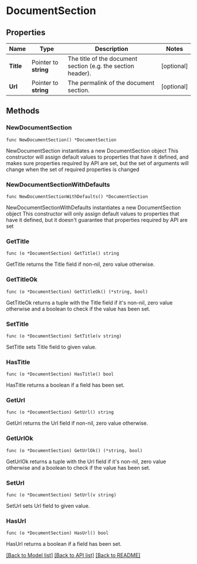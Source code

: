 # DocumentSection

## Properties

Name | Type | Description | Notes
------------ | ------------- | ------------- | -------------
**Title** | Pointer to **string** | The title of the document section (e.g. the section header). | [optional] 
**Url** | Pointer to **string** | The permalink of the document section. | [optional] 

## Methods

### NewDocumentSection

`func NewDocumentSection() *DocumentSection`

NewDocumentSection instantiates a new DocumentSection object
This constructor will assign default values to properties that have it defined,
and makes sure properties required by API are set, but the set of arguments
will change when the set of required properties is changed

### NewDocumentSectionWithDefaults

`func NewDocumentSectionWithDefaults() *DocumentSection`

NewDocumentSectionWithDefaults instantiates a new DocumentSection object
This constructor will only assign default values to properties that have it defined,
but it doesn't guarantee that properties required by API are set

### GetTitle

`func (o *DocumentSection) GetTitle() string`

GetTitle returns the Title field if non-nil, zero value otherwise.

### GetTitleOk

`func (o *DocumentSection) GetTitleOk() (*string, bool)`

GetTitleOk returns a tuple with the Title field if it's non-nil, zero value otherwise
and a boolean to check if the value has been set.

### SetTitle

`func (o *DocumentSection) SetTitle(v string)`

SetTitle sets Title field to given value.

### HasTitle

`func (o *DocumentSection) HasTitle() bool`

HasTitle returns a boolean if a field has been set.

### GetUrl

`func (o *DocumentSection) GetUrl() string`

GetUrl returns the Url field if non-nil, zero value otherwise.

### GetUrlOk

`func (o *DocumentSection) GetUrlOk() (*string, bool)`

GetUrlOk returns a tuple with the Url field if it's non-nil, zero value otherwise
and a boolean to check if the value has been set.

### SetUrl

`func (o *DocumentSection) SetUrl(v string)`

SetUrl sets Url field to given value.

### HasUrl

`func (o *DocumentSection) HasUrl() bool`

HasUrl returns a boolean if a field has been set.


[[Back to Model list]](../README.md#documentation-for-models) [[Back to API list]](../README.md#documentation-for-api-endpoints) [[Back to README]](../README.md)


